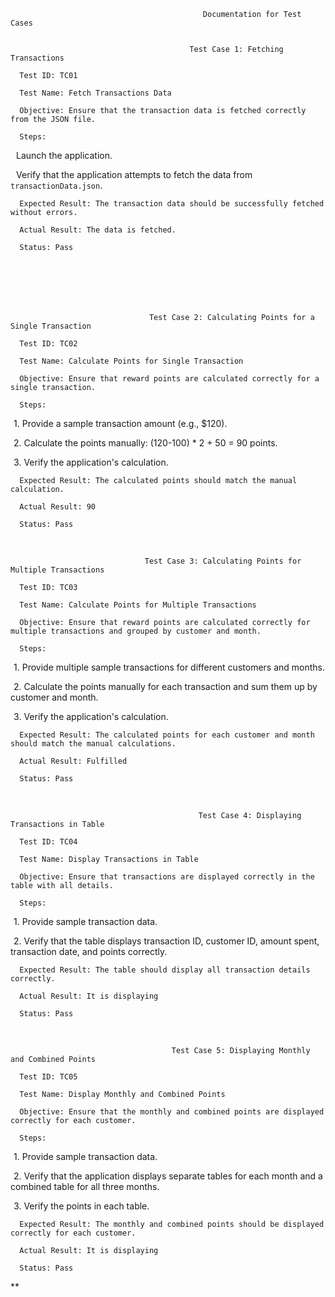                                                Documentation for Test Cases 


                                            Test Case 1: Fetching Transactions 

      Test ID: TC01 

      Test Name: Fetch Transactions Data 

      Objective: Ensure that the transaction data is fetched correctly from the JSON file. 

      Steps: 

      Launch the application. 

      Verify that the application attempts to fetch the data from `transactionData.json`. 

      Expected Result: The transaction data should be successfully fetched without errors. 

      Actual Result: The data is fetched. 

      Status: Pass 

 

 

 

                                   Test Case 2: Calculating Points for a Single Transaction 

      Test ID: TC02 

      Test Name: Calculate Points for Single Transaction 

      Objective: Ensure that reward points are calculated correctly for a single transaction. 

      Steps: 

  1. Provide a sample transaction amount (e.g., $120). 

  2. Calculate the points manually: (120-100) * 2 + 50 = 90 points. 

  3. Verify the application's calculation. 

      Expected Result: The calculated points should match the manual calculation. 

      Actual Result: 90 

      Status: Pass 

  

 

 

                                  Test Case 3: Calculating Points for Multiple Transactions 

      Test ID: TC03 

      Test Name: Calculate Points for Multiple Transactions 

      Objective: Ensure that reward points are calculated correctly for multiple transactions and grouped by customer and month. 

      Steps: 

  1. Provide multiple sample transactions for different customers and months. 

  2. Calculate the points manually for each transaction and sum them up by customer and month. 

  3. Verify the application's calculation. 

      Expected Result: The calculated points for each customer and month should match the manual calculations. 

      Actual Result: Fulfilled 

      Status: Pass 

  

 

 

 

 

                                              Test Case 4: Displaying Transactions in Table 

      Test ID: TC04 

      Test Name: Display Transactions in Table 

      Objective: Ensure that transactions are displayed correctly in the table with all details. 

      Steps: 

  1. Provide sample transaction data. 

  2. Verify that the table displays transaction ID, customer ID, amount spent, transaction date, and points correctly. 

      Expected Result: The table should display all transaction details correctly. 

      Actual Result: It is displaying 

      Status: Pass 

  

 

 

 

 

 

                                        Test Case 5: Displaying Monthly and Combined Points 

      Test ID: TC05 

      Test Name: Display Monthly and Combined Points 

      Objective: Ensure that the monthly and combined points are displayed correctly for each customer. 

      Steps: 

  1. Provide sample transaction data. 

  2. Verify that the application displays separate tables for each month and a combined table for all three months. 

  3. Verify the points in each table. 

      Expected Result: The monthly and combined points should be displayed correctly for each customer. 

      Actual Result: It is displaying 

      Status: Pass 

 
**
